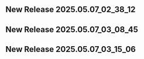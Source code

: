 ## New Release 2025.05.07_02_38_12
## New Release 2025.05.07_03_08_45
## New Release 2025.05.07_03_15_06
